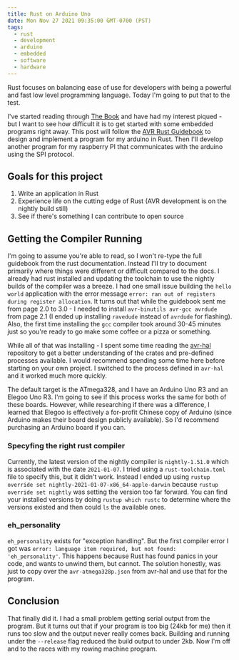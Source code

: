 ```yaml
---
title: Rust on Arduino Uno
date: Mon Nov 27 2021 09:35:00 GMT-0700 (PST)
tags:
  - rust
  - development
  - arduino
  - embedded
  - software
  - hardware
---
```


Rust focuses on balancing ease of use for developers with being a powerful and fast low level programming language. Today I'm going to put that to the test.

I've started reading through [The Book](https://doc.rust-lang.org/book/) and have had my interest piqued - but I want to see how difficult it is to get started with some embedded programs right away. This post will follow the [AVR Rust Guidebook](https://book.avr-rust.com/001-introduction.html) to design and implement a program for my arduino in Rust. Then I'll develop another program for my raspberry PI that communicates with the arduino using the SPI protocol.

## Goals for this project

1. Write an application in Rust
2. Experience life on the cutting edge of Rust (AVR development is on the nightly build still)
3. See if there's something I can contribute to open source

## Getting the Compiler Running

I'm going to assume you're able to read, so I won't re-type the full guidebook from the rust documentation. Instead I'll try to document primarily where things were different or difficult compared to the docs. I already had rust installed and updating the toolchain to use the nightly builds of the compiler was a breeze. I had one small issue building the `hello world` application with the error message `error: ran out of registers during register allocation`. It turns out that while the guidebook sent me from page 2.0 to 3.0 - I needed to install `avr-binutils avr-gcc avrdude` from page 2.1 (I ended up installing `ravedude` instead of `avrdude` for flashing). Also, the first time installing the `gcc` compiler took around 30-45 minutes just so you're ready to go make some coffee or a pizza or something.

While all of that was installing - I spent some time reading the [avr-hal](https://github.com/Rahix/avr-hal) repository to get a better understanding of the crates and pre-defined processes available. I would recommend spending some time here before starting on your own project. I switched to the process defined in `avr-hal` and it worked much more quickly.

The default target is the ATmega328, and I have an Arduino Uno R3 and an Elegoo Uno R3. I'm going to see if this process works the same for both of these boards. However, while researching if there was a difference, I learned that Elegoo is effectively a for-profit Chinese copy of Arduino (since Arduino makes their board design publicly available). So I'd recommend purchasing an Arduino board if you can.

### Specyfing the right rust compiler

Currently, the latest version of the nightly compiler is `nightly-1.51.0` which is associated with the date `2021-01-07`. I tried using a `rust-toolchain.toml` file to specify this, but it didn't work. Instead I ended up using `rustup override set nightly-2021-01-07-x86_64-apple-darwin` because `rustup override set nightly` was setting the version too far forward. You can find your installed versions by doing `rustup which rustc` to determine where the versions existed and then could `ls` the available ones.

### eh_personality

`eh_personality` exists for "exception handling". But the first compiler error I got was `error: language item required, but not found: 'eh_personality'`. This happens because Rust has found panics in your code, and wants to unwind them, but cannot. The solution honestly, was just to copy over the `avr-atmega328p.json` from avr-hal and use that for the program.

## Conclusion

That finally did it. I had a small problem getting serial output from the program. But it turns out that if your program is too big (24kb for me) then it runs too slow and the output never really comes back. Building and running under the `--release` flag reduced the build output to under 2kb. Now I'm off and to the races with my rowing machine program.
